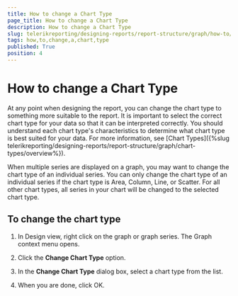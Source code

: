 ```yaml
---
title: How to change a Chart Type
page_title: How to change a Chart Type 
description: How to change a Chart Type
slug: telerikreporting/designing-reports/report-structure/graph/how-to/how-to-change-a-chart-type
tags: how,to,change,a,chart,type
published: True
position: 4
---
```


# How to change a Chart Type



At any point when designing the report, you can change the chart type to something more suitable to the report.            It is important to select the correct chart type for your data so that it can be interpreted correctly.            You should understand each chart type's characteristics to determine what chart type is best suited for your data.            For more information, see [Chart Types]({%slug telerikreporting/designing-reports/report-structure/graph/chart-types/overview%}).       

When multiple series are displayed on a graph, you may want to change the chart type of an individual series.            You can only change the chart type of an individual series if the chart type is Area, Column, Line, or Scatter.            For all other chart types, all series in your chart will be changed to the selected chart type.       

## To change the chart type

1. In Design view, right click on the graph or graph series.    The Graph context menu opens.

1. Click the __Change Chart Type__ option.

1. In the __Change Chart Type__ dialog box, select a chart type from the list.

1. When you are done, click OK.

